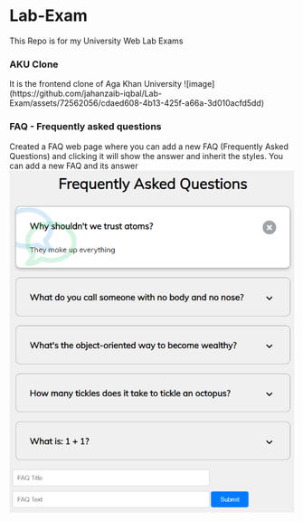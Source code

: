 # Lab-Exam
This Repo is for my University Web Lab Exams

<h3> AKU Clone</h3>
It is the frontend clone of Aga Khan University
![image](https://github.com/jahanzaib-iqbal/Lab-Exam/assets/72562056/cdaed608-4b13-425f-a66a-3d010acfd5dd)



<h3> FAQ - Frequently asked questions</h3>
Created a FAQ web page where you can add a new FAQ (Frequently Asked Questions) and clicking it will show the answer and inherit the styles. You can add a new FAQ and its answer
<img src='./images/FAQ.png'>
